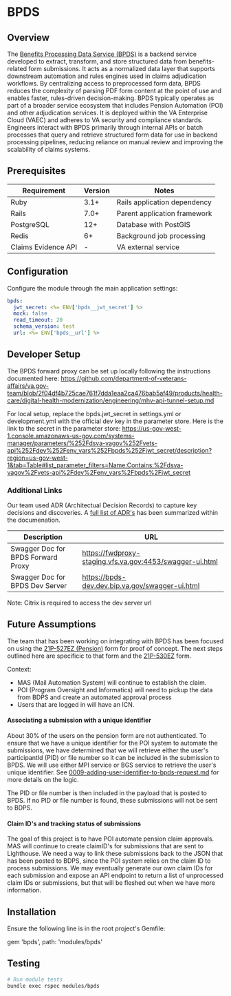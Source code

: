 # BPDS

## Overview
The [Benefits Processing Data Service (BPDS)](https://department.va.gov/privacy/wp-content/uploads/sites/5/2024/09/FY24BenefitsProcessingDataServiceBPDSPIA_508.pdf) is a backend service developed to extract, transform, and store structured data from benefits-related form submissions. It acts as a normalized data layer that supports downstream automation and rules engines used in claims adjudication workflows. By centralizing access to preprocessed form data, BPDS reduces the complexity of parsing PDF form content at the point of use and enables faster, rules-driven decision-making.
BPDS typically operates as part of a broader service ecosystem that includes Pension Automation (POI) and other adjudication services. It is deployed within the VA Enterprise Cloud (VAEC) and adheres to VA security and compliance standards. Engineers interact with BPDS primarily through internal APIs or batch processes that query and retrieve structured form data for use in backend processing pipelines, reducing reliance on manual review and improving the scalability of claims systems.

## Prerequisites

| Requirement | Version | Notes |
|-------------|---------|-------|
| Ruby | 3.1+ | Rails application dependency |
| Rails | 7.0+ | Parent application framework |
| PostgreSQL | 12+ | Database with PostGIS |
| Redis | 6+ | Background job processing |
| Claims Evidence API | - | VA external service |

## Configuration

Configure the module through the main application settings:

```yaml
bpds:
  jwt_secret: <%= ENV['bpds__jwt_secret'] %>
  mock: false
  read_timeout: 20
  schema_version: test
  url: <%= ENV['bpds__url'] %>
```

## Developer Setup

The BPDS forward proxy can be set up locally following the instructions documented here:
https://github.com/department-of-veterans-affairs/va.gov-team/blob/2f04df4b725cae761f7dda1eaa2ca476bab5af49/products/health-care/digital-health-modernization/engineering/mhv-api-tunnel-setup.md

For local setup, replace the bpds.jwt_secret in settings.yml or development.yml with the official dev key in the parameter store. Here is the link to the secret in the parameter store:
https://us-gov-west-1.console.amazonaws-us-gov.com/systems-manager/parameters/%252Fdsva-vagov%252Fvets-api%252Fdev%252Fenv_vars%252Fbpds%252Fjwt_secret/description?region=us-gov-west-1&tab=Table#list_parameter_filters=Name:Contains:%2Fdsva-vagov%2Fvets-api%2Fdev%2Fenv_vars%2Fbpds%2Fjwt_secret

### Additional Links

Our team used ADR (Architectual Decision Records) to capture key decisions and discoveries.  A [full list of ADR's](documentation/README.md#list-of-architectual-decisions) has been summarized within the documenation.

| Description                        | URL                                                      |
| ---------------------------------- | -------------------------------------------------------- |
| Swagger Doc for BPDS Forward Proxy | https://fwdproxy-staging.vfs.va.gov:4453/swagger-ui.html |
| Swagger Doc for BPDS Dev Server    | https://bpds-dev.dev.bip.va.gov/swagger-ui.html          |

Note: Citrix is required to access the dev server url

## Future Assumptions

The team that has been working on integrating with BPDS has been focused on using the [21P-527EZ (Pension)](https://www.va.gov/pension/apply-for-veteran-pension-form-21p-527ez/introduction) form for proof of concept.  The next steps outlined here are specificic to that form and the [21P-530EZ](https://www.va.gov/burials-memorials/veterans-burial-allowance/apply-for-allowance-form-21p-530ez/introduction) form.

Context:
- MAS (Mail Automation System) will continue to establish the claim.
- POI (Program Oversight and Informatics) will need to pickup the data from BDPS and create an automated approval process
- Users that are logged in will have an ICN.

#### Associating a submission with a unique identifier

About 30% of the users on the pension form are not authenticated.  To ensure that we have a unique identifier for the POI system to automate the submissions, we have determined that we will retrieve either the user's participantId (PID) or file number so it can be included in the submission to BPDS.
We will use either MPI service or BGS service to retrieve the user's unique identifier.  See [0009-adding-user-identifier-to-bpds-request.md](documentation/adr/0009-adding-user-identifier-to-bpds-request.md) for more details on the logic.

The PID or file number is then included in the payload that is posted to BPDS.  If no PID or file number is found, these submissions will not be sent to BDPS.

#### Claim ID's and tracking status of submissions
The goal of this project is to have POI automate pension claim approvals.  MAS will continue to create claimID's for submissions that are sent to Lighthouse.  We need a way to link these submissions back to the JSON that has been posted to BDPS, since the POI system relies on the claim ID to process submissions.
We may eventually generate our own claim IDs for each submission and expose an API endpoint to return a list of unprocessed claim IDs or submissions, but that will be fleshed out when we have more information.

## Installation
Ensure the following line is in the root project's Gemfile:

  gem 'bpds', path: 'modules/bpds'

## Testing

```bash
# Run module tests
bundle exec rspec modules/bpds
```

